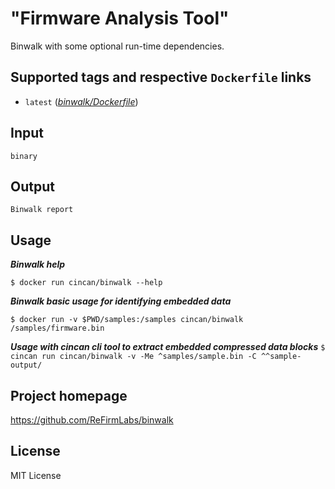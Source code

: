# "Firmware Analysis Tool"

Binwalk with some optional run-time dependencies.

## Supported tags and respective `Dockerfile` links

* `latest` 
([*binwalk/Dockerfile*](https://gitlab.com/CinCan/dockerfiles/blob/master/binwalk/Dockerfile))

## Input

```
binary
```

## Output

```
Binwalk report
```

## Usage

***Binwalk help***

`$ docker run cincan/binwalk --help`

***Binwalk basic usage for identifying embedded data***

`$ docker run -v $PWD/samples:/samples cincan/binwalk /samples/firmware.bin`

***Usage with cincan cli tool to extract embedded compressed data blocks***
`$ cincan run cincan/binwalk -v -Me ^samples/sample.bin -C ^^sample-output/`

## Project homepage

https://github.com/ReFirmLabs/binwalk

## License

MIT License

